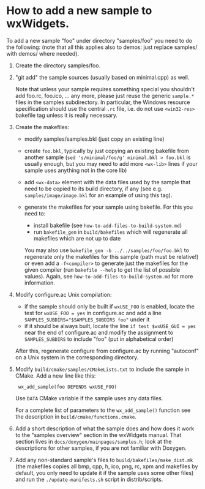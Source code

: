 How to add a new sample to wxWidgets.
=====================================

To add a new sample "foo" under directory "samples/foo" you need to do
the following: (note that all this applies also to demos: just replace
samples/ with demos/ where needed).

1. Create the directory samples/foo.

2. "git add" the sample sources (usually based on minimal.cpp) as well.

   Note that unless your sample requires something special you shouldn't
   add foo.rc, foo.ico, ... any more, please just reuse the generic `sample.*`
   files in the samples subdirectory. In particular, the Windows resource
   specification should use the central `.rc` file, i.e. do not use
   `<win32-res>` bakefile tag unless it is really necessary.

3. Create the makefiles:
   - modify samples/samples.bkl (just copy an existing line)
   - create `foo.bkl`, typically by just copying an existing bakefile from
   another sample (`sed 's/minimal/foo/g' minimal.bkl > foo.bkl` is usually
   enough, but you may need to add more `<wx-lib>` lines if your sample uses
   anything not in the core lib)
   - add `<wx-data>` element with the data files used by the sample that need
   to be copied to its build directory, if any (see e.g.
   `samples/image/image.bkl` for an example of using this tag).
   - generate the makefiles for your sample using bakefile. For this you
   need to:
      - install bakefile (see `how-to-add-files-to-build-system.md`)
      - run `bakefile_gen` in `build/bakefiles` which will regenerate all
        makefiles which are not up to date

      You may also use `bakefile_gen -b ../../samples/foo/foo.bkl` to
      regenerate only the makefiles for this sample (path must be relative!)
      or even add a `-f<compiler>` to generate just the makefiles for the given
      compiler (run `bakefile --help` to get the list of possible values).
      Again, see `how-to-add-files-to-build-system.md` for more information.

4. Modify configure.ac Unix compilation:
   - if the sample should only be built if `wxUSE_FOO` is enabled, locate
      the test for `wxUSE_FOO = yes` in configure.ac and add a line
      `SAMPLES_SUBDIRS="$SAMPLES_SUBDIRS foo"` under it
   - if it should be always built, locate the line `if test $wxUSE_GUI = yes`
     near the end of configure.ac and modify the assignment to
     `SAMPLES_SUBDIRS` to include "foo" (put in alphabetical order)

   After this, regenerate configure from configure.ac
   by running "autoconf" on a Unix system in the corresponding directory.

5. Modify `build/cmake/samples/CMakeLists.txt` to include the sample in
   CMake. Add a new line like this:

        wx_add_sample(foo DEPENDS wxUSE_FOO)

   Use `DATA` CMake variable if the sample uses any data files.

   For a complete list of parameters to the `wx_add_sample()` function see
   the description in `build/cmake/functions.cmake`.

6. Add a short description of what the sample does and how does it work
   to the "samples overview" section in the wxWidgets manual. That section
   lives in `docs/doxygen/mainpages/samples.h`; look at the descriptions for
   other samples, if you are not familiar with Doxygen.

7. Add any non-standard sample's files to `build/bakefiles/make_dist.mk` (the
   makefiles copies all bmp, cpp, h, ico, png, rc, xpm and makefiles by
   default, you only need to update it if the sample uses some other files)
   and run the `./update-manifests.sh` script in distrib/scripts.
